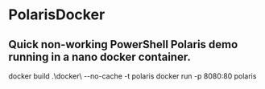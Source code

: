 # PolarisDocker

## Quick non-working PowerShell Polaris demo running in a nano docker container.

docker build .\docker\ --no-cache -t polaris
docker run -p 8080:80 polaris